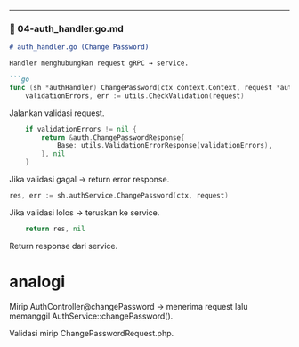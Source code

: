 
---

### 📄 04-auth_handler.go.md

```markdown
# auth_handler.go (Change Password)

Handler menghubungkan request gRPC → service.

```go
func (sh *authHandler) ChangePassword(ctx context.Context, request *auth.ChangePasswordRequest) (*auth.ChangePasswordResponse, error) {
	validationErrors, err := utils.CheckValidation(request)
```

Jalankan validasi request.

```go
	if validationErrors != nil {
		return &auth.ChangePasswordResponse{
			Base: utils.ValidationErrorResponse(validationErrors),
		}, nil
	}
```
Jika validasi gagal → return error response.



```go
res, err := sh.authService.ChangePassword(ctx, request)
```
Jika validasi lolos → teruskan ke service.

```go
	return res, nil

```
Return response dari service.


# analogi
Mirip AuthController@changePassword → menerima request lalu memanggil AuthService::changePassword().

Validasi mirip ChangePasswordRequest.php.